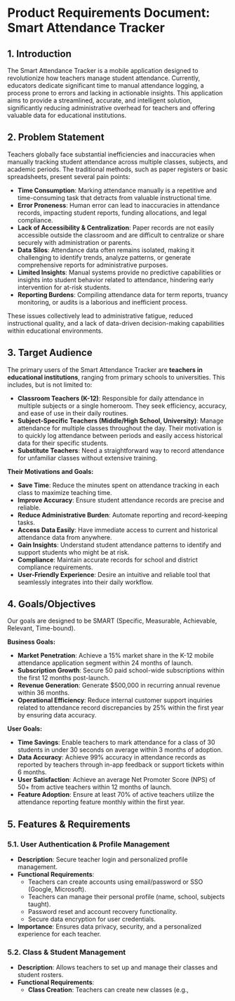 # Product Requirements Document: Smart Attendance Tracker

## 1. Introduction

The Smart Attendance Tracker is a mobile application designed to revolutionize how teachers manage student attendance. Currently, educators dedicate significant time to manual attendance logging, a process prone to errors and lacking in actionable insights. This application aims to provide a streamlined, accurate, and intelligent solution, significantly reducing administrative overhead for teachers and offering valuable data for educational institutions.

## 2. Problem Statement

Teachers globally face substantial inefficiencies and inaccuracies when manually tracking student attendance across multiple classes, subjects, and academic periods. The traditional methods, such as paper registers or basic spreadsheets, present several pain points:

*   **Time Consumption**: Marking attendance manually is a repetitive and time-consuming task that detracts from valuable instructional time.
*   **Error Proneness**: Human error can lead to inaccuracies in attendance records, impacting student reports, funding allocations, and legal compliance.
*   **Lack of Accessibility & Centralization**: Paper records are not easily accessible outside the classroom and are difficult to centralize or share securely with administration or parents.
*   **Data Silos**: Attendance data often remains isolated, making it challenging to identify trends, analyze patterns, or generate comprehensive reports for administrative purposes.
*   **Limited Insights**: Manual systems provide no predictive capabilities or insights into student behavior related to attendance, hindering early intervention for at-risk students.
*   **Reporting Burdens**: Compiling attendance data for term reports, truancy monitoring, or audits is a laborious and inefficient process.

These issues collectively lead to administrative fatigue, reduced instructional quality, and a lack of data-driven decision-making capabilities within educational environments.

## 3. Target Audience

The primary users of the Smart Attendance Tracker are **teachers in educational institutions**, ranging from primary schools to universities. This includes, but is not limited to:

*   **Classroom Teachers (K-12)**: Responsible for daily attendance in multiple subjects or a single homeroom. They seek efficiency, accuracy, and ease of use in their daily routines.
*   **Subject-Specific Teachers (Middle/High School, University)**: Manage attendance for multiple classes throughout the day. Their motivation is to quickly log attendance between periods and easily access historical data for their specific students.
*   **Substitute Teachers**: Need a straightforward way to record attendance for unfamiliar classes without extensive training.

**Their Motivations and Goals:**

*   **Save Time**: Reduce the minutes spent on attendance tracking in each class to maximize teaching time.
*   **Improve Accuracy**: Ensure student attendance records are precise and reliable.
*   **Reduce Administrative Burden**: Automate reporting and record-keeping tasks.
*   **Access Data Easily**: Have immediate access to current and historical attendance data from anywhere.
*   **Gain Insights**: Understand student attendance patterns to identify and support students who might be at risk.
*   **Compliance**: Maintain accurate records for school and district compliance requirements.
*   **User-Friendly Experience**: Desire an intuitive and reliable tool that seamlessly integrates into their daily workflow.

## 4. Goals/Objectives

Our goals are designed to be SMART (Specific, Measurable, Achievable, Relevant, Time-bound).

**Business Goals:**

*   **Market Penetration**: Achieve a 15% market share in the K-12 mobile attendance application segment within 24 months of launch.
*   **Subscription Growth**: Secure 50 paid school-wide subscriptions within the first 12 months post-launch.
*   **Revenue Generation**: Generate $500,000 in recurring annual revenue within 36 months.
*   **Operational Efficiency**: Reduce internal customer support inquiries related to attendance record discrepancies by 25% within the first year by ensuring data accuracy.

**User Goals:**

*   **Time Savings**: Enable teachers to mark attendance for a class of 30 students in under 30 seconds on average within 3 months of adoption.
*   **Data Accuracy**: Achieve 99% accuracy in attendance records as reported by teachers through in-app feedback or support tickets within 6 months.
*   **User Satisfaction**: Achieve an average Net Promoter Score (NPS) of 50+ from active teachers within 12 months of launch.
*   **Feature Adoption**: Ensure at least 70% of active teachers utilize the attendance reporting feature monthly within the first year.

## 5. Features & Requirements

### 5.1. User Authentication & Profile Management

*   **Description**: Secure teacher login and personalized profile management.
*   **Functional Requirements**:
    *   Teachers can create accounts using email/password or SSO (Google, Microsoft).
    *   Teachers can manage their personal profile (name, school, subjects taught).
    *   Password reset and account recovery functionality.
    *   Secure data encryption for user credentials.
*   **Importance**: Ensures data privacy, security, and a personalized experience for each teacher.

### 5.2. Class & Student Management

*   **Description**: Allows teachers to set up and manage their classes and student rosters.
*   **Functional Requirements**:
    *   **Class Creation**: Teachers can create new classes (e.g., 